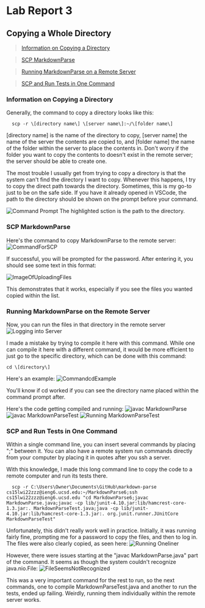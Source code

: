 # Lab Report 3
## Copying a Whole Directory

>[Information on Copying a Directory](https://stickonfire.github.io/cse15l-lab-reports/lab_report3.html#information-on-copying-a-directory)

>[SCP MarkdownParse](https://stickonfire.github.io/cse15l-lab-reports/lab_report3.html#scp-markdownparse)

>[Running MarkdownParse on a Remote Server](https://stickonfire.github.io/cse15l-lab-reports/lab_report3.html#running-markdownparse-on-the-remote-server)

>[SCP and Run Tests in One Command](https://stickonfire.github.io/cse15l-lab-reports/lab_report3.html#scp-and-run-tests-in-one-command)

### Information on Copying a Directory
Generally, the command to copy a directory looks like this:


      scp -r \[directory name\] \[server name\]:~/\[folder name\]


\[directory name\] is the name of the directory to copy, \[server name\] the name of the server the contents are copied to, and \[folder name\]
 the name of the folder within the server to place the contents in. Don't worry if the folder you want to copy the contents to doesn't exist in the remote server; the server should be able to create one.

The most trouble I usually get from trying to copy a directory is that the system can't find the directory I want to copy. Whenever this happens, I try to copy the direct path towards the directory. Sometimes, this is my go-to just to be on the safe side. If you have it already opened in VSCode, the path to the directory should be shown on the prompt before your command.

![Command Prompt](https://user-images.githubusercontent.com/70039286/153667346-e333a31e-8d03-4dec-9984-d44bec758098.PNG)
The highlighted sction is the path to the directory.

### SCP MarkdownParse

Here's the command to copy MarkdownParse to the remote server:
![CommandForSCP](https://user-images.githubusercontent.com/70039286/153670502-da793730-9181-4455-8e99-cfbc0ee18aa1.PNG)


If successful, you will be prompted for the password. After entering it, you should see some text in this format:

![ImageOfUploadingFiles](https://user-images.githubusercontent.com/70039286/153671009-f37c2edc-8049-4efb-8f91-509877e71724.PNG)

This demonstrates that it works, especially if you see the files you wanted copied within the list.

### Running MarkdownParse on the Remote Server

Now, you can run the files in that directory in the remote server
![Logging into Server](https://user-images.githubusercontent.com/70039286/153673766-d6c251fb-5b87-45eb-aae5-26b472f630ce.PNG)

I made a mistake by trying to compile it here with this command. While one can compile it here with a different command, it would be more efficient to just go to the specific directory, which can be done with this command:

    cd \[directory\]

Here's an example:
![CommandcdExample](https://user-images.githubusercontent.com/70039286/153674403-401f7e62-eea2-4d3b-8d2f-ac6044172cbb.PNG)

You'll know if cd worked if you can see the directory name placed within the command prompt after.

Here's the code getting compiled and running:
![javac MarkdownParse](https://user-images.githubusercontent.com/70039286/153675853-aa3f858a-5eaa-4534-bf8e-e04c208d8161.PNG)
![javac MarkdownParseTest](https://user-images.githubusercontent.com/70039286/153675875-82fe0a6d-0e41-4fb8-891c-7c2fb195712c.PNG)
![Running MarkdownParseTest](https://user-images.githubusercontent.com/70039286/153675908-c87c74ab-2316-41eb-a71e-16dd9e998062.PNG)


### SCP and Run Tests in One Command

Within a single command line, you can insert several commands by placing ";" between it. You can also have a remote system run commands directly from your computer by placing it in quotes after you ssh a server.

With this knowledge, I made this long command line to copy the code to a remote computer and run its tests there.

      scp -r C:\Users\Owner\Documents\GitHub\markdown-parse cs15lwi22zzz@ieng6.ucsd.edu:~/MarkdownParse6;ssh cs15lwi22zzz@ieng6.ucsd.edu "cd MarkdownParse6;javac MarkdownParse.java;javac -cp lib/junit-4.10.jar:lib/hamcrest-core-1.3.jar:. MarkdownParseTest.java;java -cp lib/junit-4.10.jar:lib/hamcrest-core-1.3.jar:. org.junit.runner.JUnitCore MarkdownParseTest"

Unfortunately, this didn't really work well in practice. Initially, it was running fairly fine, prompting me for a password to copy the files, and then to log in. The files were also clearly copied, as seen here:
![Running Oneliner](https://user-images.githubusercontent.com/70039286/153683781-b847977b-2050-406e-9a38-8460b11eea89.PNG)

However, there were issues starting at the "javac MarkdownParse.java" part of the command. It seems as though the system couldn't recognize java.nio.File:
![FileSeemsNotRecognized](https://user-images.githubusercontent.com/70039286/153684342-d7bf4d5b-226f-435b-be0a-12627afb281a.PNG)

This was a very important command for the rest to run, so the next commands, one to compile MarkdownParseTest.java and another to run the tests, ended up failing. Weirdly, running them individually within the remote server works.
